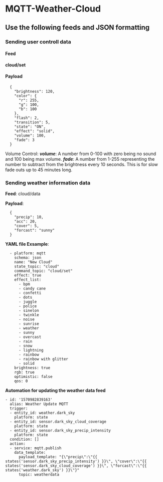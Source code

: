 # MQTT-Weather-Cloud

## Use the following feeds and JSON formatting ##

### Sending user controll data ###

#### Feed ####
**cloud/set**

#### Payload ####
```
  {
    "brightness": 120,
    "color": {
      "r": 255,
      "g": 100,
      "b": 100
    },
    "flash": 2,
    "transition": 5,
    "state": "ON",
    "effect": "solid",
    "volume": 100,
    "fade": 3
  }
```  
Volume Control:
***volume***: A number from 0-100 with zero being no sound and 100 being max volume.
***fade***: A number from 1-255 representing the number to subtract from the brightness every 10 seconds. This is for slow fade outs up to 45 minutes long.


### Sending weather information data ###

**Feed**: cloud/data

**Payload**:
```
  {
    "precip": 10,
    "acc": 20,
    "cover": 5,
    "forcast": "sunny"
  }
```

**YAML file Exsample**:
```
  - platform: mqtt
    schema: json
    name: "New Cloud"
    state_topic: "cloud"
    command_topic: "cloud/set"
    effect: true
    effect_list:
      - bpm
      - candy cane
      - confetti
      - dots
      - juggle
      - police
      - sinelon
      - twinkle
      - noise
      - sunrise
      - weather
      - sunny
      - overcast
      - rain
      - snow
      - lightning
      - rainbow
      - rainbow with glitter 
      - solid
    brightness: true
    rgb: true
    optimistic: false
    qos: 0
```
**Automation for updating the weather data feed**
```
- id: '1570982839163'
  alias: Weather Update MQTT
  trigger:
  - entity_id: weather.dark_sky
    platform: state
  - entity_id: sensor.dark_sky_cloud_coverage
    platform: state
  - entity_id: sensor.dark_sky_precip_intensity
    platform: state
  condition: []
  action:
  - service: mqtt.publish
    data_template:
      payload_template: "{\"precip\":\"{{ states('sensor.dark_sky_precip_intensity') }}\", \"cover\":\"{{ states('sensor.dark_sky_cloud_coverage') }}\", \"forcast\":\"{{ states('weather.dark_sky') }}\"}"
      topic: weatherdata
```
